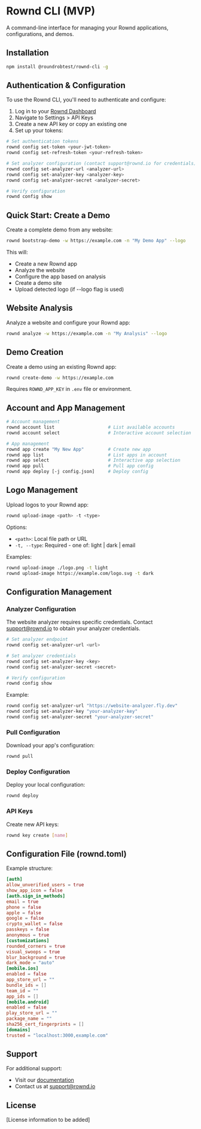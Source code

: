 # Rownd CLI (MVP)

A command-line interface for managing your Rownd applications, configurations, and demos.

## Installation

```bash
npm install @roundrobtest/rownd-cli -g
```

## Authentication & Configuration

To use the Rownd CLI, you'll need to authenticate and configure:

1. Log in to your [Rownd Dashboard](https://app.rownd.io)
2. Navigate to Settings > API Keys
3. Create a new API key or copy an existing one
4. Set up your tokens:

```bash
# Set authentication tokens
rownd config set-token <your-jwt-token>
rownd config set-refresh-token <your-refresh-token>

# Set analyzer configuration (contact support@rownd.io for credentials)
rownd config set-analyzer-url <analyzer-url>
rownd config set-analyzer-key <analyzer-key>
rownd config set-analyzer-secret <analyzer-secret>

# Verify configuration
rownd config show
```

## Quick Start: Create a Demo

Create a complete demo from any website:

```bash
rownd bootstrap-demo -w https://example.com -n "My Demo App" --logo
```

This will:
- Create a new Rownd app
- Analyze the website
- Configure the app based on analysis
- Create a demo site
- Upload detected logo (if --logo flag is used)

## Website Analysis

Analyze a website and configure your Rownd app:

```bash
rownd analyze -w https://example.com -n "My Analysis" --logo
```

## Demo Creation

Create a demo using an existing Rownd app:

```bash
rownd create-demo -w https://example.com
```
Requires `ROWND_APP_KEY` in `.env` file or environment.

## Account and App Management

```bash
# Account management
rownd account list                    # List available accounts
rownd account select                  # Interactive account selection

# App management
rownd app create "My New App"         # Create new app
rownd app list                        # List apps in account
rownd app select                      # Interactive app selection
rownd app pull                        # Pull app config
rownd app deploy [-j config.json]     # Deploy config
```

## Logo Management

Upload logos to your Rownd app:

```bash
rownd upload-image <path> -t <type>
```
Options:
- `<path>`: Local file path or URL
- `-t, --type`: Required - one of: light | dark | email

Examples:
```bash
rownd upload-image ./logo.png -t light
rownd upload-image https://example.com/logo.svg -t dark
```

## Configuration Management

### Analyzer Configuration
The website analyzer requires specific credentials. Contact support@rownd.io to obtain your analyzer credentials.

```bash
# Set analyzer endpoint
rownd config set-analyzer-url <url>

# Set analyzer credentials
rownd config set-analyzer-key <key>
rownd config set-analyzer-secret <secret>

# Verify configuration
rownd config show
```

Example:
```bash
rownd config set-analyzer-url "https://website-analyzer.fly.dev"
rownd config set-analyzer-key "your-analyzer-key"
rownd config set-analyzer-secret "your-analyzer-secret"
```

### Pull Configuration
Download your app's configuration:

```bash
rownd pull
```

### Deploy Configuration
Deploy your local configuration:

```bash
rownd deploy
```

### API Keys
Create new API keys:

```bash
rownd key create [name]
```

## Configuration File (rownd.toml)

Example structure:

```toml
[auth]
allow_unverified_users = true
show_app_icon = false
[auth.sign_in_methods]
email = true
phone = false
apple = false
google = false
crypto_wallet = false
passkeys = false
anonymous = true
[customizations]
rounded_corners = true
visual_swoops = true
blur_background = true
dark_mode = "auto"
[mobile.ios]
enabled = false
app_store_url = ""
bundle_ids = []
team_id = ""
app_ids = []
[mobile.android]
enabled = false
play_store_url = ""
package_name = ""
sha256_cert_fingerprints = []
[domains]
trusted = "localhost:3000,example.com"
```

## Support

For additional support:
- Visit our [documentation](https://docs.rownd.io)
- Contact us at [support@rownd.io](mailto:support@rownd.io)

## License

[License information to be added]
